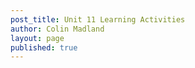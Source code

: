 ```yaml
---
post_title: Unit 11 Learning Activities
author: Colin Madland
layout: page
published: true
---
```

